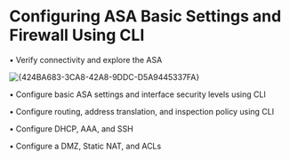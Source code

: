 # Configuring ASA Basic Settings and Firewall Using CLI

• Verify connectivity and explore the ASA

![{424BA683-3CA8-42A8-9DDC-D5A9445337FA}](https://github.com/user-attachments/assets/f50c6396-61dd-47a1-84ef-e8c93470c3a3)




• Configure basic ASA settings and interface security levels using CLI

• Configure routing, address translation, and inspection policy using CLI

• Configure DHCP, AAA, and SSH

• Configure a DMZ, Static NAT, and ACLs
